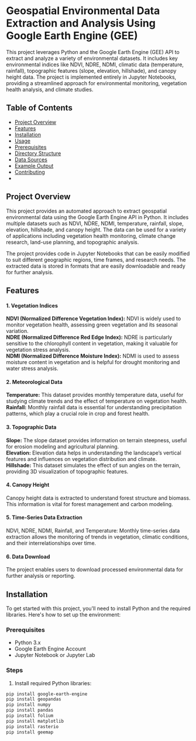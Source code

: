 
# Geospatial Environmental Data Extraction and Analysis Using Google Earth Engine (GEE)

This project leverages Python and the Google Earth Engine (GEE) API to extract and analyze a variety of environmental datasets. It includes key environmental indices like NDVI, NDRE, NDMI, climatic data (temperature, rainfall), topographic features (slope, elevation, hillshade), and canopy height data. The project is implemented entirely in Jupyter Notebooks, providing a streamlined approach for environmental monitoring, vegetation health analysis, and climate studies.

## Table of Contents

- [Project Overview](#project-overview)
- [Features](#features)
- [Installation](#installation)
- [Usage](#usage)
- [Prerequisites](#prerequisites)
- [Directory Structure](#directory-structure)
- [Data Sources](#data-sources)
- [Example Output](#example-output)
- [Contributing](#contributing)
-

## Project Overview

This project provides an automated approach to extract geospatial environmental data using the Google Earth Engine API in Python. It includes multiple datasets such as NDVI, NDRE, NDMI, temperature, rainfall, slope, elevation, hillshade, and canopy height. The data can be used for a variety of applications including vegetation health monitoring, climate change research, land-use planning, and topographic analysis.

The project provides code in Jupyter Notebooks that can be easily modified to suit different geographic regions, time frames, and research needs. The extracted data is stored in formats that are easily downloadable and ready for further analysis.

## Features
#### 1. Vegetation Indices
**NDVI (Normalized Difference Vegetation Index):** NDVI is widely used to monitor vegetation health, assessing green vegetation and its seasonal variation.<br>
**NDRE (Normalized Difference Red Edge Index):** NDRE is particularly sensitive to the chlorophyll content in vegetation, making it valuable for vegetation stress analysis.<br>
**NDMI (Normalized Difference Moisture Index):** NDMI is used to assess moisture content in vegetation and is helpful for drought monitoring and water stress analysis.<br>
#### 2. Meteorological Data
**Temperature:** This dataset provides monthly temperature data, useful for studying climate trends and the effect of temperature on vegetation health.<br>
**Rainfall:** Monthly rainfall data is essential for understanding precipitation patterns, which play a crucial role in crop and forest health.<br>
#### 3. Topographic Data
**Slope:** The slope dataset provides information on terrain steepness, useful for erosion modeling and agricultural planning.<br>
**Elevation:** Elevation data helps in understanding the landscape’s vertical features and influences on vegetation distribution and climate.<br>
**Hillshade:** This dataset simulates the effect of sun angles on the terrain, providing 3D visualization of topographic features.<br>
#### 4. Canopy Height
Canopy height data is extracted to understand forest structure and biomass. This information is vital for forest management and carbon modeling.
#### 5. Time-Series Data Extraction
NDVI, NDRE, NDMI, Rainfall, and Temperature: Monthly time-series data extraction allows the monitoring of trends in vegetation, climatic conditions, and their interrelationships over time.
#### 6. Data Download
The project enables users to download processed environmental data for further analysis or reporting.


## Installation

To get started with this project, you'll need to install Python and the required libraries. Here's how to set up the environment:

### Prerequisites

- Python 3.x
- Google Earth Engine Account
- Jupyter Notebook or Jupyter Lab

### Steps

1. Install required Python libraries:

```bash
pip install google-earth-engine
pip install geopandas
pip install numpy
pip install pandas
pip install folium
pip install matplotlib
pip install rasterio
pip install geemap
